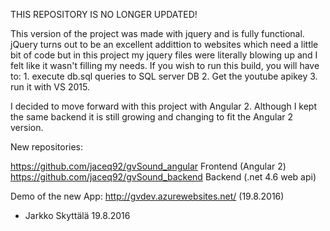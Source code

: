 THIS REPOSITORY IS NO LONGER UPDATED!

This version of the project was made with jquery and is fully functional. jQuery turns out to be an excellent addittion to websites which need a little bit of code but in this project my jquery files were literally blowing up and I felt like it wasn't filling my needs. If you wish to run this build, you will have to: 1. execute db.sql queries to SQL server DB 2. Get the youtube apikey 3. run it with VS 2015.

I decided to move forward with this project with Angular 2. Although I kept the same backend it is still growing and changing to fit the Angular 2 version.

New repositories:

https://github.com/jaceq92/gvSound_angular Frontend (Angular 2)
https://github.com/jaceq92/gvSound_backend Backend (.net 4.6 web api)

Demo of the new App: http://gvdev.azurewebsites.net/ (19.8.2016)

- Jarkko Skyttälä 19.8.2016
